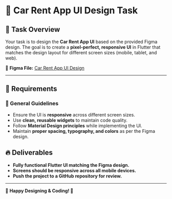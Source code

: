 # 🚗 Car Rent App UI Design Task

## 🎯 Task Overview
Your task is to design the **Car Rent App UI** based on the provided Figma design. The goal is to create a **pixel-perfect, responsive UI** in Flutter that matches the design layout for different screen sizes (mobile, tablet, and web).

📌 **Figma File:** [Car Rent App UI Design](https://www.figma.com/design/sdtBvHQEoNDpcj6OkIeYcc/Car-Rent-App-(Community)?node-id=0-1&p=f&t=4tboKFQAJ91H27Xj-0)

---

## 📌 Requirements
### 🔹 General Guidelines
- Ensure the UI is **responsive** across different screen sizes.
- Use **clean, reusable widgets** to maintain code quality.
- Follow **Material Design principles** while implementing the UI.
- Maintain **proper spacing, typography, and colors** as per the Figma design.

## 🔥 Deliverables
- **Fully functional Flutter UI matching the Figma design.**
- **Screens should be responsive across all mobile devices.**
- **Push the project to a GitHub repository for review.**

---
🎨 **Happy Designing & Coding! 🚀**
